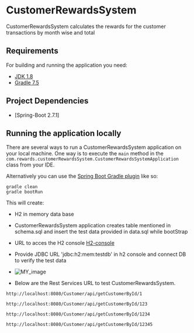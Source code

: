 # CustomerRewardsSystem
CustomerRewardsSystem calculates the rewards for the customer transactions by month wise and total


## Requirements

For building and running the application you need:

- [JDK 1.8](http://www.oracle.com/technetwork/java/javase/downloads/jdk8-downloads-2133151.html)
- [Gradle 7.5](https://gradle.org/next-steps/?version=7.5&format=bin)

## Project Dependencies
- [Spring-Boot 2.7.1]

## Running the application locally
There are several ways to run a CustomerRewardsSystem application on your local machine. One way is to execute the `main` method in the `com.rewards.customerRewardsSystem.CustomerRewardsSystemApplication` class from your IDE.

Alternatively you can use the [Spring Boot Gradle plugin](https://docs.spring.io/spring-boot/docs/current/reference/html/build-tool-plugins.html#build-tool-plugins.gradle) like so:

```shell
gradle clean
gradle bootRun
```
This will create:

* H2 in memory data base
* CustomerRewardsSystem application creates table mentioned in schema.sql and insert the test data provided in data.sql while bootStrap
* URL to acces the H2 console [H2-console](http://localhost:8080/Customer/h2-ui/)
* Provide JDBC URL 'jdbc:h2:mem:testdb' in h2 console and connect DB to verify the test data
* ![MY_image](https://www.codejava.net/images/articles/frameworks/springboot/h2-connect/H2_console_localhost.png)

* Below are the Rest Services URL to test CustomerRewardsSystem.
```shell
http://localhost:8080/Customer/api/getCustomerById/1
```

```shell
http://localhost:8080/Customer/api/getCustomerById/123
```
```shell
http://localhost:8080/Customer/api/getCustomerById/1234
```
```shell
http://localhost:8080/Customer/api/getCustomerById/12345
```
